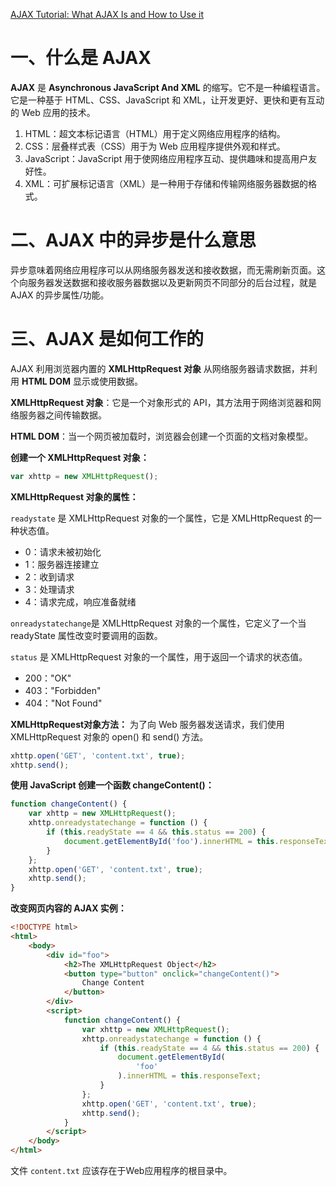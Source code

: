 [AJAX Tutorial: What AJAX Is and How to Use it](https://www.freecodecamp.org/news/ajax-tutorial/)



# 一、什么是 AJAX

**AJAX** 是 **Asynchronous JavaScript And XML** 的缩写。它不是一种编程语言。它是一种基于 HTML、CSS、JavaScript 和 XML，让开发更好、更快和更有互动的 Web 应用的技术。

1. HTML：超文本标记语言（HTML）用于定义网络应用程序的结构。
2. CSS：层叠样式表（CSS）用于为 Web 应用程序提供外观和样式。
3. JavaScript：JavaScript 用于使网络应用程序互动、提供趣味和提高用户友好性。
4. XML：可扩展标记语言（XML）是一种用于存储和传输网络服务器数据的格式。



# 二、AJAX 中的异步是什么意思

异步意味着网络应用程序可以从网络服务器发送和接收数据，而无需刷新页面。这个向服务器发送数据和接收服务器数据以及更新网页不同部分的后台过程，就是 AJAX 的异步属性/功能。



# 三、AJAX 是如何工作的

AJAX 利用浏览器内置的 **XMLHttpRequest 对象** 从网络服务器请求数据，并利用 **HTML DOM** 显示或使用数据。

**XMLHttpRequest 对象**：它是一个对象形式的 API，其方法用于网络浏览器和网络服务器之间传输数据。

**HTML DOM**：当一个网页被加载时，浏览器会创建一个页面的文档对象模型。

**创建一个 XMLHttpRequest 对象：**

```javascript
var xhttp = new XMLHttpRequest();
```

**XMLHttpRequest 对象的属性：**

`readystate` 是 XMLHttpRequest 对象的一个属性，它是 XMLHttpRequest 的一种状态值。

- 0：请求未被初始化
- 1：服务器连接建立
- 2：收到请求
- 3：处理请求
- 4：请求完成，响应准备就绪

`onreadystatechange`是 XMLHttpRequest 对象的一个属性，它定义了一个当 readyState 属性改变时要调用的函数。

`status` 是 XMLHttpRequest 对象的一个属性，用于返回一个请求的状态值。

- 200："OK"
- 403："Forbidden"
- 404："Not Found"

**XMLHttpRequest对象方法：** 为了向 Web 服务器发送请求，我们使用 XMLHttpRequest 对象的 open() 和 send() 方法。

```javascript
xhttp.open('GET', 'content.txt', true);
xhttp.send();
```

**使用 JavaScript 创建一个函数 changeContent()：**

```javascript
function changeContent() {
    var xhttp = new XMLHttpRequest();
    xhttp.onreadystatechange = function () {
        if (this.readyState == 4 && this.status == 200) {
            document.getElementById('foo').innerHTML = this.responseText;
        }
    };
    xhttp.open('GET', 'content.txt', true);
    xhttp.send();
}
```

**改变网页内容的 AJAX 实例：**

```html
<!DOCTYPE html>
<html>
    <body>
        <div id="foo">
            <h2>The XMLHttpRequest Object</h2>
            <button type="button" onclick="changeContent()">
                Change Content
            </button>
        </div>
        <script>
            function changeContent() {
                var xhttp = new XMLHttpRequest();
                xhttp.onreadystatechange = function () {
                    if (this.readyState == 4 && this.status == 200) {
                        document.getElementById(
                            'foo'
                        ).innerHTML = this.responseText;
                    }
                };
                xhttp.open('GET', 'content.txt', true);
                xhttp.send();
            }
        </script>
    </body>
</html>
```

文件 `content.txt` 应该存在于Web应用程序的根目录中。